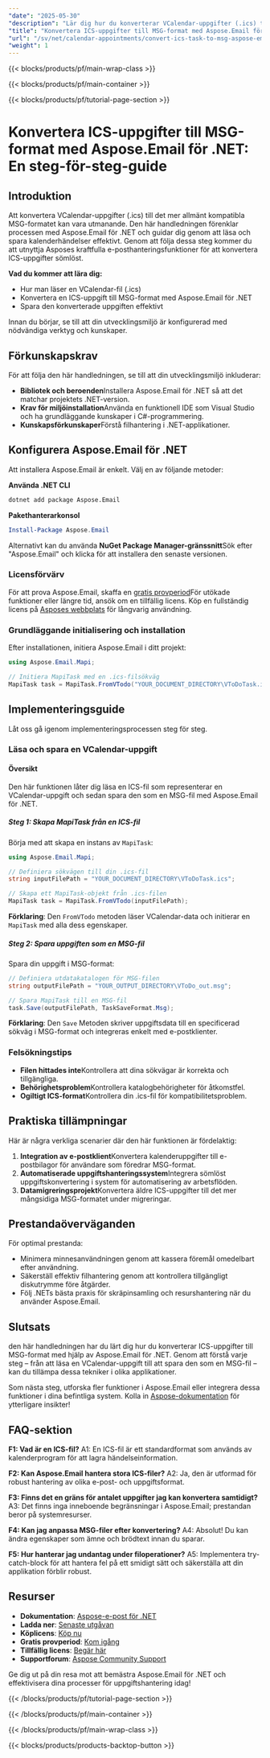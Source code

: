 ```yaml
---
"date": "2025-05-30"
"description": "Lär dig hur du konverterar VCalendar-uppgifter (.ics) till MSG-format med Aspose.Email för .NET. Den här guiden ger en steg-för-steg-metod för sömlös uppgiftskonvertering."
"title": "Konvertera ICS-uppgifter till MSG-format med Aspose.Email för .NET - En steg-för-steg-guide"
"url": "/sv/net/calendar-appointments/convert-ics-task-to-msg-aspose-email-net/"
"weight": 1
---
```


{{< blocks/products/pf/main-wrap-class >}}

{{< blocks/products/pf/main-container >}}

{{< blocks/products/pf/tutorial-page-section >}}
# Konvertera ICS-uppgifter till MSG-format med Aspose.Email för .NET: En steg-för-steg-guide

## Introduktion

Att konvertera VCalendar-uppgifter (.ics) till det mer allmänt kompatibla MSG-formatet kan vara utmanande. Den här handledningen förenklar processen med Aspose.Email för .NET och guidar dig genom att läsa och spara kalenderhändelser effektivt. Genom att följa dessa steg kommer du att utnyttja Asposes kraftfulla e-posthanteringsfunktioner för att konvertera ICS-uppgifter sömlöst.

**Vad du kommer att lära dig:**
- Hur man läser en VCalendar-fil (.ics)
- Konvertera en ICS-uppgift till MSG-format med Aspose.Email för .NET
- Spara den konverterade uppgiften effektivt

Innan du börjar, se till att din utvecklingsmiljö är konfigurerad med nödvändiga verktyg och kunskaper.

## Förkunskapskrav

För att följa den här handledningen, se till att din utvecklingsmiljö inkluderar:

- **Bibliotek och beroenden**Installera Aspose.Email för .NET så att det matchar projektets .NET-version.
- **Krav för miljöinstallation**Använda en funktionell IDE som Visual Studio och ha grundläggande kunskaper i C#-programmering.
- **Kunskapsförkunskaper**Förstå filhantering i .NET-applikationer.

## Konfigurera Aspose.Email för .NET

Att installera Aspose.Email är enkelt. Välj en av följande metoder:

**Använda .NET CLI**
```bash
dotnet add package Aspose.Email
```

**Pakethanterarkonsol**
```powershell
Install-Package Aspose.Email
```

Alternativt kan du använda **NuGet Package Manager-gränssnitt**Sök efter "Aspose.Email" och klicka för att installera den senaste versionen.

### Licensförvärv

För att prova Aspose.Email, skaffa en [gratis provperiod](https://releases.aspose.com/email/net/)För utökade funktioner eller längre tid, ansök om en tillfällig licens. Köp en fullständig licens på [Asposes webbplats](https://purchase.aspose.com/buy) för långvarig användning.

### Grundläggande initialisering och installation

Efter installationen, initiera Aspose.Email i ditt projekt:

```csharp
using Aspose.Email.Mapi;

// Initiera MapiTask med en .ics-filsökväg
MapiTask task = MapiTask.FromVTodo("YOUR_DOCUMENT_DIRECTORY\VToDoTask.ics");
```

## Implementeringsguide

Låt oss gå igenom implementeringsprocessen steg för steg.

### Läsa och spara en VCalendar-uppgift

#### Översikt
Den här funktionen låter dig läsa en ICS-fil som representerar en VCalendar-uppgift och sedan spara den som en MSG-fil med Aspose.Email för .NET.

##### Steg 1: Skapa MapiTask från en ICS-fil

Börja med att skapa en instans av `MapiTask`:

```csharp
using Aspose.Email.Mapi;

// Definiera sökvägen till din .ics-fil
string inputFilePath = "YOUR_DOCUMENT_DIRECTORY\VToDoTask.ics";

// Skapa ett MapiTask-objekt från .ics-filen
MapiTask task = MapiTask.FromVTodo(inputFilePath);
```

**Förklaring**: Den `FromVTodo` metoden läser VCalendar-data och initierar en `MapiTask` med alla dess egenskaper.

##### Steg 2: Spara uppgiften som en MSG-fil

Spara din uppgift i MSG-format:

```csharp
// Definiera utdatakatalogen för MSG-filen
string outputFilePath = "YOUR_OUTPUT_DIRECTORY\VToDo_out.msg";

// Spara MapiTask till en MSG-fil
task.Save(outputFilePath, TaskSaveFormat.Msg);
```

**Förklaring**: Den `Save` Metoden skriver uppgiftsdata till en specificerad sökväg i MSG-format och integreras enkelt med e-postklienter.

### Felsökningstips
- **Filen hittades inte**Kontrollera att dina sökvägar är korrekta och tillgängliga.
- **Behörighetsproblem**Kontrollera katalogbehörigheter för åtkomstfel.
- **Ogiltigt ICS-format**Kontrollera din .ics-fil för kompatibilitetsproblem.

## Praktiska tillämpningar

Här är några verkliga scenarier där den här funktionen är fördelaktig:
1. **Integration av e-postklient**Konvertera kalenderuppgifter till e-postbilagor för användare som föredrar MSG-format.
2. **Automatiserade uppgiftshanteringssystem**Integrera sömlöst uppgiftskonvertering i system för automatisering av arbetsflöden.
3. **Datamigreringsprojekt**Konvertera äldre ICS-uppgifter till det mer mångsidiga MSG-formatet under migreringar.

## Prestandaöverväganden

För optimal prestanda:
- Minimera minnesanvändningen genom att kassera föremål omedelbart efter användning.
- Säkerställ effektiv filhantering genom att kontrollera tillgängligt diskutrymme före åtgärder.
- Följ .NETs bästa praxis för skräpinsamling och resurshantering när du använder Aspose.Email.

## Slutsats

den här handledningen har du lärt dig hur du konverterar ICS-uppgifter till MSG-format med hjälp av Aspose.Email för .NET. Genom att förstå varje steg – från att läsa en VCalendar-uppgift till att spara den som en MSG-fil – kan du tillämpa dessa tekniker i olika applikationer.

Som nästa steg, utforska fler funktioner i Aspose.Email eller integrera dessa funktioner i dina befintliga system. Kolla in [Aspose-dokumentation](https://reference.aspose.com/email/net/) för ytterligare insikter!

## FAQ-sektion

**F1: Vad är en ICS-fil?**
A1: En ICS-fil är ett standardformat som används av kalenderprogram för att lagra händelseinformation.

**F2: Kan Aspose.Email hantera stora ICS-filer?**
A2: Ja, den är utformad för robust hantering av olika e-post- och uppgiftsformat.

**F3: Finns det en gräns för antalet uppgifter jag kan konvertera samtidigt?**
A3: Det finns inga inneboende begränsningar i Aspose.Email; prestandan beror på systemresurser.

**F4: Kan jag anpassa MSG-filer efter konvertering?**
A4: Absolut! Du kan ändra egenskaper som ämne och brödtext innan du sparar.

**F5: Hur hanterar jag undantag under filoperationer?**
A5: Implementera try-catch-block för att hantera fel på ett smidigt sätt och säkerställa att din applikation förblir robust.

## Resurser
- **Dokumentation**: [Aspose-e-post för .NET](https://reference.aspose.com/email/net/)
- **Ladda ner**: [Senaste utgåvan](https://releases.aspose.com/email/net/)
- **Köplicens**: [Köp nu](https://purchase.aspose.com/buy)
- **Gratis provperiod**: [Kom igång](https://releases.aspose.com/email/net/)
- **Tillfällig licens**: [Begär här](https://purchase.aspose.com/temporary-license/)
- **Supportforum**: [Aspose Community Support](https://forum.aspose.com/c/email/10)

Ge dig ut på din resa mot att bemästra Aspose.Email för .NET och effektivisera dina processer för uppgiftshantering idag!

{{< /blocks/products/pf/tutorial-page-section >}}

{{< /blocks/products/pf/main-container >}}

{{< /blocks/products/pf/main-wrap-class >}}

{{< blocks/products/products-backtop-button >}}